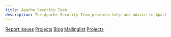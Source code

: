 ```yaml
---
title: Apache Security Team
description: The Apache Security Team provides help and advice to Apache projects on security issues and coordinates the handling of security vulnerabilities.
---
```


<div id="action-buttons">
  <a class="button primary big" href="https://www.apache.org/security">Report issues</a>
  <a class="button outline big" href="https://www.apache.org/security/projects.html">Projects</a>
  <a class="button outline big" href="/blog">Blog</a>
  <a class="button outline big" href="/mailinglist">Mailinglist</a>
  <a class="button outline big" href="/projects">Projects</a>
</div>
